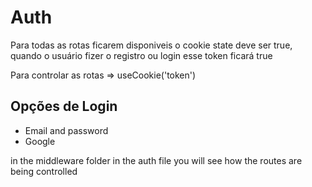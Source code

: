 # Auth

Para todas as rotas ficarem disponiveis o cookie state deve ser true, quando o usuário fizer o registro ou login esse token ficará true

Para controlar as rotas => useCookie('token')

## Opções de Login

- Email and password
- Google

in the middleware folder in the auth file you will see how the routes are being controlled